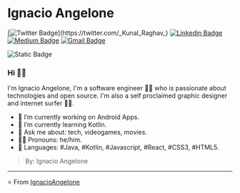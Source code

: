 # Ignacio Angelone

[![Twitter Badge](https://img.shields.io/badge/-@KunalRaghav-1ca0f1?style=flat-square&labelColor=1ca0f1&logo=twitter&logoColor=white&link=https://twitter.com/_Kunal_Raghav_)](https://twitter.com/_Kunal_Raghav_) [![Linkedin Badge](https://img.shields.io/badge/-kunalraghav-blue?style=flat-square&logo=Linkedin&logoColor=white&link=https://www.linkedin.com/in/kunalraghav/)](https://www.linkedin.com/in/kunalraghav/) [![Medium Badge](https://img.shields.io/badge/-@KunalRaghav-03a57a?style=flat-square&labelColor=000000&logo=Medium&link=https://medium.com/@KunalRaghav/)](https://medium.com/@KunalRaghav/)
[![Gmail Badge](https://img.shields.io/badge/-kraghav123@gmail.com-c14438?style=flat-square&logo=Gmail&logoColor=white&link=mailto:kraghav123@gmail.com)](mailto:kraghav123@gmail.com)

![Static Badge](https://img.shields.io/badge/-%40IgnacioAngelone?style=flat-square&logo=x&logoColor=white&label=%40Ignacio%20angelone&labelColor=black&color=black&cacheSeconds=https%3A%2F%2Ftwitter.com%2F_Kunal_Raghav_&link=https%3A%2F%2Ftwitter.com%2F_Kunal_Raghav_)


### Hi 👋🚀

I'm Ignacio Angelone, I'm a software engineer 👨‍💻 who is passionate about technologies and open source. I'm also a self proclaimed graphic designer and internet surfer 🏄‍♂️. 

- 🔭 I’m currently working on Android Apps.
- 🌱 I’m currently learning Kotlin.
- 💬 Ask me about: tech, videogames, movies.
- 🧒🏽 Pronouns: he/him.
- 🚀 Languages: #Java, #Kotlin, #Javascript, #React, #CSS3, #HTML5.

> By: Ignacio Angelone

---
⭐️ From [IgnacioAngelone](https://github.com/IgnacioAngelone)
